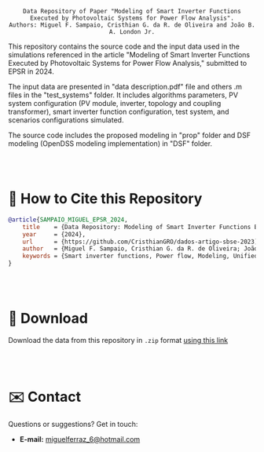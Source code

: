 <div align="center">
    
    Data Repository of Paper "Modeling of Smart Inverter Functions Executed by Photovoltaic Systems for Power Flow Analysis".
    Authors: Miguel F. Sampaio, Cristhian G. da R. de Oliveira and João B. A. London Jr.
</div>

This repository contains the source code and the input data used in the simulations referenced in the article "Modeling of Smart Inverter Functions Executed by Photovoltaic Systems for Power Flow Analysis," submitted to EPSR in 2024.

The input data are presented in "data description.pdf" file and others .m files in the "test_systems" folder. It includes algorithms parameters, PV system configuration (PV module, inverter, topology and coupling transformer), smart inverter function configuration, test system, and scenarios configurations simulated.

The source code includes the proposed modeling in "prop" folder and DSF modeling (OpenDSS modeling implementation) in "DSF" folder. 

<br><br>

# 💬 How to Cite this Repository

```bibtex
@article{SAMPAIO_MIGUEL_EPSR_2024,
    title    = {Data Repository: Modeling of Smart Inverter Functions Executed by Photovoltaic Systems for Power Flow Analysis},
    year     = {2024},
    url      = {https://github.com/CristhianGRO/dados-artigo-sbse-2023](https://github.com/MiguelMSampaio/source-EPSR2024-paper},
    author   = {Miguel F. Sampaio, Cristhian G. da R. de Oliveira; João B. A. London Jr.},
    keywords = {Smart inverter functions, Power flow, Modeling, Unified approach.},
}
```

<br><br>

# 💾 Download
Download the data from this repository in `.zip` format [using this link](https://github.com/MiguelMSampaio/source-EPSR2024-paper/archive/refs/heads/main.zip)

<br><br>

# ✉️ Contact

Questions or suggestions? Get in touch:

- **E-mail:** miguelferraz_6@hotmail.com

<br><br>
